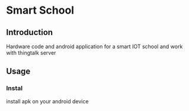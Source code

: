 # Smart School
## Introduction
Hardware code and android application for a smart IOT school and work with thingtalk server
## Usage
### Instal 
install apk on your android device